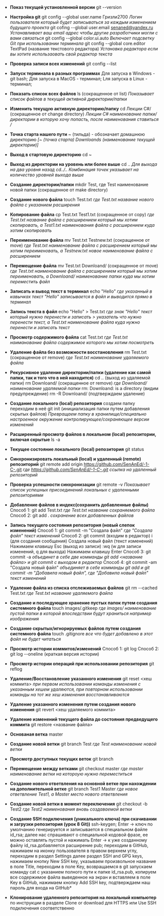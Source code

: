 - **Показ текущей установленной версии**
git --version 

- **Настройка git**
git config --global user.name Гризли2700 
*Логин пользователя который будет записываться за каждым изменением будущего проекта*
git cofing --global user.email senaned@yandex.ru
*Устанавливает ваш email адрес чтобы другие разработчики могли с вами связаться*
git config --global color.ui.auto
*Включает подсветку Git при использовании терминала*
git config --global core.editor TextPad (название текстового редактора)
*Установка редактора если вы хотите использаовать свой редактор текста*

- **Проверка записи всех изменений**
git config --list

- **Запуск терминала в разных программах**
Для запуска в Windows - git bash;
Для запуска в MacOS - терминал;
Lля запуска в Linux - терминал;

- **Показать список всех файлов**
ls (сокращенное от list)
*Показывает список файлов в текущей активной директории/папки*

- **Изменить текущую активную директорию/папку**
cd Лекции C#/ (сокращенное от change directory)
*Лекции C# наименование папки/директории в которую хочу попасть, после наименования ставиться /*

- **Точка старта нашего пути**
~ (тильда) - обозначает домашнюю директорию
*[~ (точка старта) Downloands (наименование текущей директории)]*

- **Выход в стартовую директорию**
cd ~ 

- **Выход из директории на уровень или более выше**
cd .. 
*Для выхода на два уровня назад cd../.. Комбинация точек указывает на количество уровней выхода выше*

- **Создание директории/папки**
mkdir Test, где Test наименование новой папки (сокращенное от make directory)

- **Создание нового файла**
touch Test.txt
*где Test.txt название нового файла c указанием расширения*

- **Копирование файла**
cp Test.txt Test1.txt (сокращенное от copy)
*где Test.txt название файла с расширением который мы хотим скопировать, а Test1.txt наименования файла с расширением куда хотим скопировать*

- **Переименование файла**
mv Test.txt Testnew.txt (сокращенное от move)
*где Test.txt наименование файла с расширением который мы хотим переименовать, а Testnew.txt новое наименование файла с расширением*

- **Перемещение файла**
mv Test.txt Downloand/ (сокращенное от move)
*где Test.txt наименование файла с расширением который мы хотим переименовать, а Downloand/ наименование папки куда мы хотим переместить файл*

- **Записать и вывод текст в терминал**
echo "Hello"
*где указанный в кавычках текст "Hello" записывается в файл и выводится прямо в терминал*

- **Запись текста в файл**
echo "Hello" > Test.txt
*где знак "Hello" текст который нужно перенести и записать > указатель что нужно перенести текст, а Test.txt наименование файла куда нужно перенести и записать текст*

- **Просмотр содержимого файла**
cat Test.txt
*где Test.txt наиманование файла содержимое которого мы хотим посмотреть*

- **Удаление файла без возможности восстановления**
rm Test.txt (сокращенное от remove)
*где Test.txt наименование удаляемого файла*

- **Рекурсивное удаление директории/папки (удаление как самой папки, так и того что в ней находится)**
cd .. (выход из удаляемой папки)
rm Downloand/ (сокращенное от remove)
*где Downloand/ наименование удаляемой папки*
rm: Downloand: is a directory (видим предупреждение)
rm -R Downloand/ (подтверждаем удаление)

- **Создание локального (local) репозитория**
создаем папку
переходим в неё
git init (инициализация папки путем добавления скрытых файлов)
*Превращаем папку в хранилище/специально настроенное окружение контролирующее/сохраняющее версии изменений*

- **Расширенный просмотр файлов в локальном (local) репозитории, включая скрытые**
ls -a 

- **Текущее состояние локального (local) репозитория**
git status

- **Синхронизировать локальный (local) и удаленный (remote) репозиторий**
git remote add origin https://github.com/SenAnEd/-1-C-.git
*где https://github.com/SenAnEd/-1-C-.git ссылка на удаленный репозиторий*

- **Проверка успешности синхронизации**
git remote -v
*Показывает список успешных присоединений локальных с удаленными репозиториями*

- **Добавление файлов в индекс(сохранить добавленные файлы)**
Способ 1: 
git add Test.txt
*где Test.txt название сохраняемого файла*
Способ 2: 
git add . 
*сохранение всех добавленных файлов*

- **Запись текущего состояния репозитория (новый слепок изменений)**
Способ 1: 
git commit -m "Создала файл"
*где "Создала файл" текст изменений*
Способ 2: 
git commit (входим в редактор)
i (для создания сообщения)
Создала новый файл (текст изменений)
Нажимаем клавишу Esc (выход из записи)
:wq (w для записи изменений, q для выхода)
Нажимаем клавишу Enter
Способ 3:
git commit -a 
*объединет в себе две комманды git add <название файла> и git commit с выходом в редактор*
Способ 4:
git commit -am "Создала новый файл"
*объединяет в себе комманды git add и git commit -m "Добавила новый файл", где "Добавила новый файл" текст изменений*



- **Удаление файла из списка отслеживаемых файлов**
git rm --cached Test.txt
*где Test.txt название удаляемого файла*

- **Создание и последующее хранение пустых папок путем создания системного файла**
touch images/.gitkeep
*где images/ наименование пустой папки в которой впоследствии будут храниться например изображения*

- **Создание скрытых/игнорируемых файлов путем создания системного файла**
touch .gitignore
*все что будет добавлено в этот файл не будет читаться*

- **Просмотр истории коммитов/изменений**
Способ 1:
git log
Способ 2:
git log --oneline (краткая версия истории)

- **Просмотр истории операций при использовании репозитория**
git reflog

- **Удаление/Восстановление указанного изменения**
git reset <хеш коммита>
*при первом использовании команды изменения с указанным хешем удаляются, при повторном использовании команды на тот же хеш изменения восстанавливаются*

- **Удаление указанного изменения путем создания нового изменения**
git revert <хеш удаляемого коммита>

- **Удаление изменений текущего файла до состояния предведущего коммита**
git restore <название файла>

- **Основаная ветка**
master

- **Создание новой ветки**
git branch Test
*где Test наименование новой ветки*

- **Просмотр доступных текущих веток**
git branch

- **Перемещение между ветками**
git checkout master
*где master наименование ветки на котороую нужно переместиться*



- **Создание нового ответвления на основной ветке при нахождении на дополнительной ветке**
git branch Test1 Master
*где новое ответвление Test1, а Master место нового ответвления*

- **Создание новой ветки в момент переключения**
git checkout -b Test2
*где Test2 наименования вновь создаваемой ветки*

- **Создание SSH подключения (уникального ключа) при скачивании и загрузки репозитория (урок 8 Git))**
ssh-keygen; Enter -> ключ по умолчанию генерируется и записывается в специальном файле id_rsa; 
 далее нас спрашивают о специальной кодовой фразе, ее можно оставлять пустой и нажимать Enter -> к уже созданному файлу id_rsa.добавляется расширение pub;
 переходим в GitHub, нажимаем на иконку пользователя в правом верхнем углу, 
 переходим в раздел Settings далее раздел SSH and GPG keys, нажимаем кнопку New SSH key, указываем произвольное название в поле Title, переходим в поле Key, возвращаемся в git запускаем команду cat с указанием полного пути к папке id_rsa.pub, копируем все содержимое файла выведенное на экран и вставляем в поле Key в GitHub, нажимаем кнопку Add SSH key, подтверждаем наш пароль для входа на GitHub*

- **Клонирование удаленного репозитория на локальный компьютер**
по инструкции в разделе Сlone or download для HTTPS или Use SSH подключения соответственно

